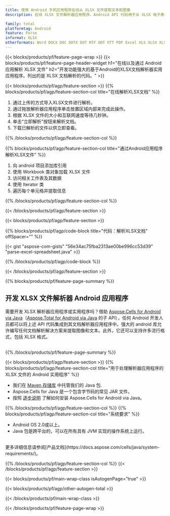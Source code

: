 ```yaml
---
title: 使用 Android 手机应用程序在线从 XLSX 文件提取文本和图像
description: 在线 XLSX 文件解析器应用程序。Android API 代码用于从 XLSX 电子表格中提取行和单元格中的文本。

family: total
platformtag: Android
feature: Parse
informat: XLSX
otherformats: Word DOCX DOC DOTX DOT RTF ODT OTT PDF Excel XLS XLSX XLSM XLSB ODS Powerpoint PPT PPTX ODP
---
```

{{< blocks/products/pf/feature-page-wrap >}}
{{< blocks/products/pf/feature-page-header-widget h1="在线以及通过 Android 应用解析 XLSX 文件" h2="开发功能强大的基于Android的XLSX文档解析器实用应用程序。列出的是 XLSX 文档解析的代码。" >}}

{{< blocks/products/pf/agp/feature-section >}}
{{% blocks/products/pf/agp/feature-section-col title="在线解析XLSX文档" %}}

1. 通过上传的方式导入XLSX文件进行解析。
1. 通过拖放解析器应用程序单击放置区域内部来完成此操作。
1. 根据 XLSX 文件的大小和互联网速度等待几秒钟。
1. 单击“立即解析”按钮来解析文档。
1. 下载已解析的文件以供立即查看。

{{% /blocks/products/pf/agp/feature-section-col %}}

{{% blocks/products/pf/agp/feature-section-col title="通过Android应用程序解析XLSX文件" %}}

1. 向 android 项目添加库引用
1. 使用 Workbook 类对象加载 XLSX 文件
1. 访问相关工作表及其数据
1. 使用 Iterator 类
1. 遍历每个单元格并提取信息

{{% /blocks/products/pf/agp/feature-section-col %}}

{{< /blocks/products/pf/agp/feature-section >}}

{{< blocks/products/pf/agp/feature-section >}}

{{% blocks/products/pf/agp/code-block title="代码：解析XLSX文档" offSpacer="" %}}

{{< gist "aspose-com-gists" "56e34ac75fba2313ae00be996cc53d39" "parse-excel-spreadsheet.java" >}}

{{% /blocks/products/pf/agp/code-block %}}


{{< /blocks/products/pf/agp/feature-section >}}

{{% blocks/products/pf/feature-page-summary %}}

<h2>开发 XLSX 文件解析器 Android 应用程序</h2>

需要开发 XLSX 解析器应用程序或实用程序吗？借助 [Aspose.Cells for Android via Java](https://products.aspose.com/cells/zh/android-java/)（[Aspose.Total for Android via Java](https://products.aspose.com/total/zh/android-java/) 的子 API），任何 Android 开发人员都可以将上述 API 代码集成到其文档解析器应用程序中。强大的 android 库允许编写任何文档解析解决方案来提取图像和文本。此外，它还可以支持许多流行格式，包括 XLSX 格式。<br /><br />

{{% /blocks/products/pf/feature-page-summary %}}

{{< blocks/products/pf/agp/feature-section >}}
{{% blocks/products/pf/agp/feature-section-col title="用于处理解析器应用程序的 XLSX 文件的 Android 实用程序" %}}

- 我们在 [Maven 存储库](https://releases.aspose.com/java/repo/com/aspose/aspose-cells/) 中托管我们的 Java 包. 
- Aspose.Cells for Java 是一个包含字节码的常见 JAR 文件。
- 按照 [逐步说明](https://docs.aspose.com/cells/java/installation/#install-aspose-cells-for-java-from-maven-repository) 了解如何安装 Aspose.Cells for Android via Java。

{{% /blocks/products/pf/agp/feature-section-col %}}
{{% blocks/products/pf/agp/feature-section-col title="系统要求" %}}

- Android OS 2.0或以上。
- Java 包是跨平台的，可以在所有具有 JVM 实现的操作系统上运行。

<br />
更多详细信息请参阅[产品文档](https://docs.aspose.com/cells/java/system-requirements/)。

{{% /blocks/products/pf/agp/feature-section-col %}}
{{< /blocks/products/pf/agp/feature-section >}}

{{< blocks/products/pf/main-wrap-class isAutogenPage="true" >}}

{{< blocks/products/pf/agp/other-autogen-total >}}

{{< /blocks/products/pf/main-wrap-class >}}

{{< /blocks/products/pf/feature-page-wrap >}}
